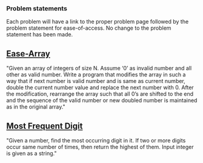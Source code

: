 

### Problem statements
Each problem will have a link to the proper problem page followed by the problem statement for ease-of-access. No change to the problem statement has been made.

## [Ease-Array](https://practice.geeksforgeeks.org/problems/ease-the-array/0)

"Given an array of integers of size N. Assume ‘0’ as invalid number and all other as valid number. Write a program that modifies the array in such a way that if next number is  valid number and is same as current number, double the current number value and replace the next number with 0. After the modification, rearrange the array such that all 0’s are shifted to the end and the sequence of the valid number or new doubled number is maintained as in the original array."

## [Most Frequent Digit](https://practice.geeksforgeeks.org/problems/find-the-most-frequent-digit/0)

"Given a number, find the most occurring digit in it. If two or more digits occur same number of times, then return the highest of them. Input integer is given as a string."


